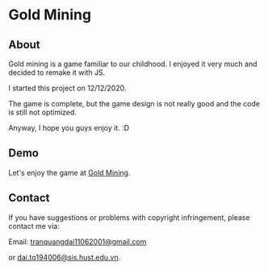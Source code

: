 # Gold Mining
## About
Gold mining is a game familiar to our childhood. I enjoyed it very much and decided to remake it with JS.

I started this project on 12/12/2020.

The game is complete, but the game design is not really good and the code is still not optimized.

Anyway, I hope you guys enjoy it. :D

## Demo
Let's enjoy the game at [Gold Mining](https://trandai1106.github.io/GoldMining/).
## Contact
If you have suggestions or problems with copyright infringement, please contact me via:

Email: tranquangdai11062001@gmail.com 

or dai.tq194006@sis.hust.edu.vn.
